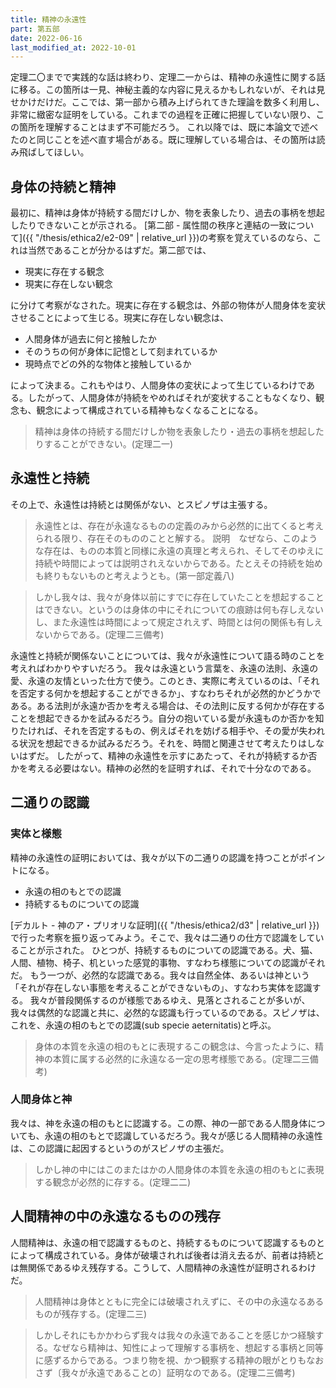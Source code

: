 ```yaml
---
title: 精神の永遠性
part: 第五部
date: 2022-06-16
last_modified_at: 2022-10-01
---
```


定理二〇までで実践的な話は終わり、定理二一からは、精神の永遠性に関する話に移る。この箇所は一見、神秘主義的な内容に見えるかもしれないが、それは見せかけだけだ。ここでは、第一部から積み上げられてきた理論を数多く利用し、非常に緻密な証明をしている。これまでの過程を正確に把握していない限り、この箇所を理解することはまず不可能だろう。
これ以降では、既に本論文で述べたのと同じことを述べ直す場合がある。既に理解している場合は、その箇所は読み飛ばしてほしい。

## 身体の持続と精神

最初に、精神は身体が持続する間だけしか、物を表象したり、過去の事柄を想起したりできないことが示される。
[第二部 - 属性間の秩序と連結の一致について]({{ "/thesis/ethica2/e2-09" | relative_url }})の考察を覚えているのなら、これは当然であることが分かるはずだ。第二部では、

- 現実に存在する観念
- 現実に存在しない観念

に分けて考察がなされた。現実に存在する観念は、外部の物体が人間身体を変状させることによって生じる。現実に存在しない観念は、

- 人間身体が過去に何と接触したか
- そのうちの何が身体に記憶として刻まれているか
- 現時点でどの外的な物体と接触しているか

によって決まる。これもやはり、人間身体の変状によって生じているわけである。したがって、人間身体が持続をやめればそれが変状することもなくなり、観念も、観念によって構成されている精神もなくなることになる。

>精神は身体の持続する間だけしか物を表象したり・過去の事柄を想起したりすることができない。(定理二一)

## 永遠性と持続

その上で、永遠性は持続とは関係がない、とスピノザは主張する。

>永遠性とは、存在が永遠なるものの定義のみから必然的に出てくると考えられる限り、存在そのもののことと解する。
>説明　なぜなら、このような存在は、ものの本質と同様に永遠の真理と考えられ、そしてそのゆえに持続や時間によっては説明されえないからである。たとえその持続を始めも終りもないものと考えようとも。(第一部定義八)

>しかし我々は、我々が身体以前にすでに存在していたことを想起することはできない。というのは身体の中にそれについての痕跡は何も存しえないし、また永遠性は時間によって規定されえず、時間とは何の関係も有しえないからである。(定理二三備考)

永遠性と持続が関係ないことについては、我々が永遠性について語る時のことを考えればわかりやすいだろう。
我々は永遠という言葉を、永遠の法則、永遠の愛、永遠の友情といった仕方で使う。このとき、実際に考えているのは、「それを否定する何かを想起することができるか」、すなわちそれが必然的かどうかである。ある法則が永遠か否かを考える場合は、その法則に反する何かが存在することを想起できるかを試みるだろう。自分の抱いている愛が永遠ものか否かを知りたければ、それを否定するもの、例えばそれを妨げる相手や、その愛が失われる状況を想起できるか試みるだろう。それを、時間と関連させて考えたりはしないはずだ。
したがって、精神の永遠性を示すにあたって、それが持続するか否かを考える必要はない。精神の必然的を証明すれば、それで十分なのである。

## 二通りの認識

### 実体と様態

精神の永遠性の証明においては、我々が以下の二通りの認識を持つことがポイントになる。

- 永遠の相のもとでの認識
- 持続するものについての認識

[デカルト - 神のア・プリオリな証明]({{ "/thesis/ethica2/d3" | relative_url }})で行った考察を振り返ってみよう。そこで、我々は二通りの仕方で認識をしていることが示された。
ひとつが、持続するものについての認識である。犬、猫、人間、植物、椅子、机といった感覚的事物、すなわち様態についての認識がそれだ。
もう一つが、必然的な認識である。我々は自然全体、あるいは神という「それが存在しない事態を考えることができないもの」、すなわち実体を認識する。
我々が普段関係するのが様態であるゆえ、見落とされることが多いが、我々は偶然的な認識と共に、必然的な認識も行っているのである。スピノザは、これを、永遠の相のもとでの認識(sub specie aeternitatis)と呼ぶ。

>身体の本質を永遠の相のもとに表現するこの観念は、今言ったように、精神の本質に属する必然的に永遠なる一定の思考様態である。(定理二三備考)

### 人間身体と神

我々は、神を永遠の相のもとに認識する。この際、神の一部である人間身体についても、永遠の相のもとで認識しているだろう。我々が感じる人間精神の永遠性は、この認識に起因するというのがスピノザの主張だ。

>しかし神の中にはこのまたはかの人間身体の本質を永遠の相のもとに表現する観念が必然的に存する。(定理二二)

## 人間精神の中の永遠なるものの残存

人間精神は、永遠の相で認識するものと、持続するものについて認識するものとによって構成されている。身体が破壊されれば後者は消え去るが、前者は持続とは無関係であるゆえ残存する。こうして、人間精神の永遠性が証明されるわけだ。

>人間精神は身体とともに完全には破壊されえずに、その中の永遠なるあるものが残存する。(定理二三)

>しかしそれにもかかわらず我々は我々の永遠であることを感じかつ経験する。なぜなら精神は、知性によって理解する事柄を、想起する事柄と同等に感ずるからである。つまり物を視、かつ観察する精神の眼がとりもなおさず〔我々が永遠であることの〕証明なのである。(定理二三備考)
